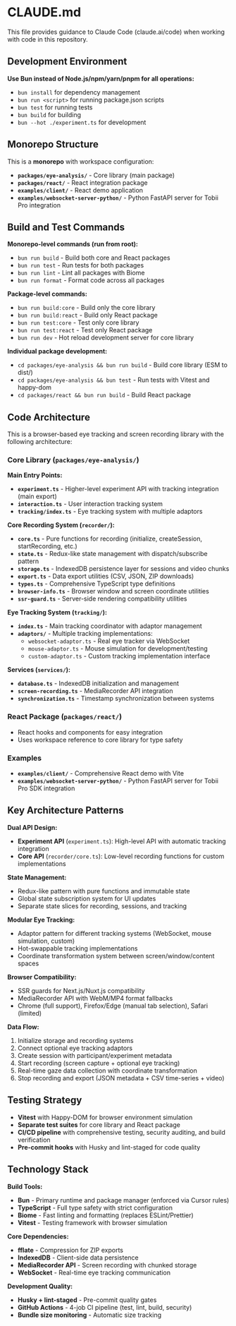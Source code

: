 # CLAUDE.md

This file provides guidance to Claude Code (claude.ai/code) when working with code in this repository.

## Development Environment

**Use Bun instead of Node.js/npm/yarn/pnpm for all operations:**
- `bun install` for dependency management
- `bun run <script>` for running package.json scripts
- `bun test` for running tests
- `bun build` for building
- `bun --hot ./experiment.ts` for development

## Monorepo Structure

This is a **monorepo** with workspace configuration:
- **`packages/eye-analysis/`** - Core library (main package)
- **`packages/react/`** - React integration package
- **`examples/client/`** - React demo application 
- **`examples/websocket-server-python/`** - Python FastAPI server for Tobii Pro integration

## Build and Test Commands

**Monorepo-level commands (run from root):**
- `bun run build` - Build both core and React packages
- `bun run test` - Run tests for both packages
- `bun run lint` - Lint all packages with Biome
- `bun run format` - Format code across all packages

**Package-level commands:**
- `bun run build:core` - Build only the core library
- `bun run build:react` - Build only React package
- `bun run test:core` - Test only core library
- `bun run test:react` - Test only React package
- `bun run dev` - Hot reload development server for core library

**Individual package development:**
- `cd packages/eye-analysis && bun run build` - Build core library (ESM to dist/)
- `cd packages/eye-analysis && bun test` - Run tests with Vitest and happy-dom
- `cd packages/react && bun run build` - Build React package

## Code Architecture

This is a browser-based eye tracking and screen recording library with the following architecture:

### Core Library (`packages/eye-analysis/`)

**Main Entry Points:**
- **`experiment.ts`** - Higher-level experiment API with tracking integration (main export)
- **`interaction.ts`** - User interaction tracking system
- **`tracking/index.ts`** - Eye tracking system with multiple adaptors

**Core Recording System (`recorder/`):**
- **`core.ts`** - Pure functions for recording (initialize, createSession, startRecording, etc.)
- **`state.ts`** - Redux-like state management with dispatch/subscribe pattern
- **`storage.ts`** - IndexedDB persistence layer for sessions and video chunks
- **`export.ts`** - Data export utilities (CSV, JSON, ZIP downloads)
- **`types.ts`** - Comprehensive TypeScript type definitions
- **`browser-info.ts`** - Browser window and screen coordinate utilities
- **`ssr-guard.ts`** - Server-side rendering compatibility utilities

**Eye Tracking System (`tracking/`):**
- **`index.ts`** - Main tracking coordinator with adaptor management
- **`adaptors/`** - Multiple tracking implementations:
  - `websocket-adaptor.ts` - Real eye tracker via WebSocket
  - `mouse-adaptor.ts` - Mouse simulation for development/testing
  - `custom-adaptor.ts` - Custom tracking implementation interface

**Services (`services/`):**
- **`database.ts`** - IndexedDB initialization and management
- **`screen-recording.ts`** - MediaRecorder API integration
- **`synchronization.ts`** - Timestamp synchronization between systems

### React Package (`packages/react/`)
- React hooks and components for easy integration
- Uses workspace reference to core library for type safety

### Examples
- **`examples/client/`** - Comprehensive React demo with Vite
- **`examples/websocket-server-python/`** - Python FastAPI server for Tobii Pro SDK integration

## Key Architecture Patterns

**Dual API Design:**
- **Experiment API** (`experiment.ts`): High-level API with automatic tracking integration
- **Core API** (`recorder/core.ts`): Low-level recording functions for custom implementations

**State Management:**
- Redux-like pattern with pure functions and immutable state
- Global state subscription system for UI updates
- Separate state slices for recording, sessions, and tracking

**Modular Eye Tracking:**
- Adaptor pattern for different tracking systems (WebSocket, mouse simulation, custom)
- Hot-swappable tracking implementations
- Coordinate transformation system between screen/window/content spaces

**Browser Compatibility:**
- SSR guards for Next.js/Nuxt.js compatibility
- MediaRecorder API with WebM/MP4 format fallbacks
- Chrome (full support), Firefox/Edge (manual tab selection), Safari (limited)

**Data Flow:**
1. Initialize storage and recording systems
2. Connect optional eye tracking adaptors
3. Create session with participant/experiment metadata  
4. Start recording (screen capture + optional eye tracking)
5. Real-time gaze data collection with coordinate transformation
6. Stop recording and export (JSON metadata + CSV time-series + video)

## Testing Strategy

- **Vitest** with Happy-DOM for browser environment simulation
- **Separate test suites** for core library and React package
- **CI/CD pipeline** with comprehensive testing, security auditing, and build verification
- **Pre-commit hooks** with Husky and lint-staged for code quality

## Technology Stack

**Build Tools:**
- **Bun** - Primary runtime and package manager (enforced via Cursor rules)
- **TypeScript** - Full type safety with strict configuration
- **Biome** - Fast linting and formatting (replaces ESLint/Prettier)
- **Vitest** - Testing framework with browser simulation

**Core Dependencies:**
- **fflate** - Compression for ZIP exports
- **IndexedDB** - Client-side data persistence
- **MediaRecorder API** - Screen recording with chunked storage
- **WebSocket** - Real-time eye tracking communication

**Development Quality:**
- **Husky + lint-staged** - Pre-commit quality gates
- **GitHub Actions** - 4-job CI pipeline (test, lint, build, security)
- **Bundle size monitoring** - Automatic size tracking